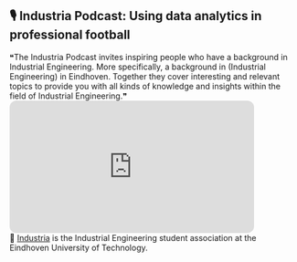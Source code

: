 ## 🎙 Industria Podcast: Using data analytics in professional football

<div class="text-quote">❝The Industria Podcast invites inspiring people who have a background in Industrial Engineering. More specifically, a background in (Industrial Engineering) in Eindhoven.
 Together they cover interesting and relevant topics to provide you with all kinds
  of knowledge and insights within the field of Industrial Engineering.❞</div>

<iframe style="border-radius:12px" src="https://open.spotify.com/embed/episode/4ewINyrgViN6VzmCvtP7CF?utm_source=generator&theme=0" width="85%" height="232" frameBorder="0" allowfullscreen="" allow="autoplay; clipboard-write; encrypted-media; fullscreen; picture-in-picture"></iframe>

<div class="text-paperclip"> 📎 <a href="https://industria.tue.nl/about/">Industria</a> is the  Industrial Engineering student association at the Eindhoven University of Technology.</div>
